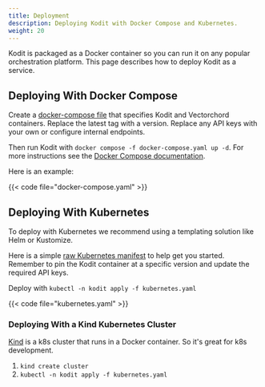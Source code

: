 ```yaml
---
title: Deployment
description: Deploying Kodit with Docker Compose and Kubernetes.
weight: 20
---
```


Kodit is packaged as a Docker container so you can run it on any popular orchestration platform. This page describes how to deploy Kodit as a service.

## Deploying With Docker Compose

Create a [docker-compose file](https://github.com/helixml/kodit/tree/main/docs/reference/deployment/docker-compose.yaml) that specifies Kodit and Vectorchord containers. Replace the latest tag with a version. Replace any API keys with your own or configure internal endpoints.

Then run Kodit with `docker compose -f docker-compose.yaml up -d`. For more instructions see the [Docker Compose documentation](https://docs.docker.com/compose/).

Here is an example:

{{< code file="docker-compose.yaml" >}}

## Deploying With Kubernetes

To deploy with Kubernetes we recommend using a templating solution like Helm or Kustomize.

Here is a simple [raw Kubernetes manifest](https://github.com/helixml/kodit/tree/main/docs/reference/deployment/kubernetes.yaml) to help get you started. Remember to pin the Kodit container at a specific version and update the required API keys.

Deploy with `kubectl -n kodit apply -f kubernetes.yaml`

{{< code file="kubernetes.yaml" >}}

### Deploying With a Kind Kubernetes Cluster

[Kind](https://kind.sigs.k8s.io/) is a k8s cluster that runs in a Docker container. So it's great for k8s development.

1. `kind create cluster`
2. `kubectl -n kodit apply -f kubernetes.yaml`

